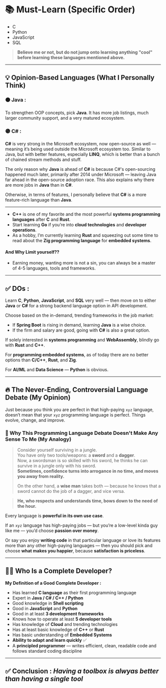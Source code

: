 # 📚 Must-Learn (Specific Order)

- C  
- Python  
- JavaScript  
- SQL  

> **Believe me or not, but do not jump onto learning anything "cool" before learning these languages mentioned above.**

---

## 💡 Opinion-Based Languages (What I Personally Think)

### 🟠 Java :
To strengthen OOP concepts, pick **Java**. It has more job listings, much larger community support, and a very matured ecosystem.

### 🟣 C# :
**C#** is very strong in the Microsoft ecosystem, now open-source as well — meaning it’s being used outside the Microsoft ecosystem too. Similar to Java, but with better features, especially **LINQ**, which is better than a bunch of chained stream methods and stuff.

The only reason why **Java** is ahead of **C#** is because C#'s open-sourcing happened much later, primarily after 2014 under Microsoft — leaving Java far ahead in the open-source adoption race. This also explains why there are more jobs in **Java** than in **C#**.

Otherwise, in terms of features, I personally believe that **C#** is a more feature-rich language than **Java**.

---

- **C++** is one of my favorite and the most powerful **systems programming languages** after **C** and **Rust**.
- Start learning **Go** if you’re into **cloud technologies** and **developer operations**.
- As a hobby, I’m currently learning **Rust** and squeezing out some time to read about the **Zig programming language** for **embedded systems**.


#### And Why Limit yourself??
- Earning money, wanting more is not a sin, you can always be a master of 4-5 languages, tools and frameworks.
---

## ✅ DOs :

Learn **C**, **Python**, **JavaScript**, and **SQL** very well — then move on to either **Java** or **C#** for a strong backend language option in API development.  

Choose based on the in-demand, trending frameworks in the job market:  
- If **Spring Boot** is rising in demand, learning **Java** is a wise choice.  
- If the firm and salary are good, going with **C#** is also a great option.

If solely interested in **systems programming** and **WebAssembly**, blindly go with **Rust** and **C++**.

For **programming embedded systems**, as of today there are no better options than **C/C++**, **Rust**, and **Zig**.

For **AI/ML** and **Data Science** — **Python** is obvious.

---

## 🔥 The Never-Ending, Controversial Language Debate (My Opinion)

Just because you think you are perfect in that high-paying `xyz` language, doesn’t mean that your `xyz` programming language is perfect. Things evolve, change, and improve.

### 📖 Why This Programming Language Debate Doesn't Make Any Sense To Me (My Analogy)

> Consider yourself surviving in a jungle.  
> You have only two tools/weapons: a **sword** and a **dagger**.  
> Now, a swordsman is so skilled with his sword, he thinks he can survive in a jungle only with his sword.  
> **Sometimes, confidence turns into arrogance in no time, and moves you away from reality.**  
> 
> On the other hand, a **wise man** takes both — because he knows that a sword cannot do the job of a dagger, and vice versa.

> **He, who respects and understands time, bows down to the need of the hour.**

Every language is **powerful in its own use case**.

If an `xyz` language has high-paying jobs — but you’re a low-level kinda guy like me — you’d choose **passion over money**.  

Or say you enjoy **writing code** in that particular language or love its features more than any other high-paying languages — then you should pick and choose **what makes you happier**, because **satisfaction is priceless**.

---

## 👩‍💻 Who Is a Complete Developer?

**My Definition of a Good Complete Developer :**

- Has learned **C language** as their first programming language  
- Expert in **Java / C# / C++ / Python**  
- Good knowledge in **Shell scripting**  
- Good in **JavaScript** and **Python**  
- Good in at least **3 development frameworks**  
- Knows how to operate at least **5 developer tools**  
- Has knowledge of **Cloud** and trending technologies  
- Has at least basic knowledge of **C++** or **Rust**  
- Has basic understanding of **Embedded Systems**  
- **Ability to adapt and learn quickly** ✅  
- A **principled programmer** — writes efficient, clean, readable code and follows standard coding discipline  

---

## ✅ Conclusion : *Having a toolbox is alwyas better than having a single tool*

